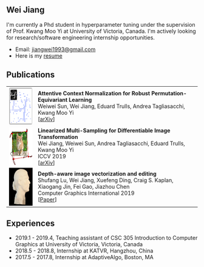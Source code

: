 ## Wei Jiang

I'm currently a Phd student in hyperparameter tuning under the supervision of Prof. Kwang Moo Yi at University of Victoria, Canada. I'm actively looking for research/software engineering internship opportunities.

* Email: jiangwei1993@gmail.com
* Here is my [resume](./pdfs/jw_resume.pdf)

## Publications

|                                                              |                                                              |
| :----------------------------------------------------------- | ------------------------------------------------------------ |
| <img style="float: left;" src="./figs/acne.png" height="100"> | **Attentive Context Normalization for Robust Permutation-Equivariant Learning**<br />Weiwei Sun, Wei Jiang, Eduard Trulls, Andrea Tagliasacchi, Kwang Moo Yi<br />[[arXiv](https://arxiv.org/abs/1907.02545)] |
| <img style="float: left;" src="./figs/linearized.png" height="100"> | **Linearized Multi-Sampling for Differentiable Image Transformation**<br />Wei Jiang, Weiwei Sun, Andrea Tagliasacchi, Eduard Trulls, Kwang Moo Yi<br />ICCV 2019<br />[[arXiv](https://arxiv.org/abs/1901.07124/)] |
| <img style="float: left;" src="./figs/diffusion_curves.png" height="100"> | **Depth-aware image vectorization and editing**<br />Shufang Lu, Wei Jiang, Xuefeng Ding, Craig S. Kaplan, Xiaogang Jin, Fei Gao, Jiazhou Chen<br />Computer Graphics International 2019<br />[[Paper](https://link.springer.com/article/10.1007%2Fs00371-019-01671-0)] |

## Experiences

* 2019.1 - 2019.4, Teaching assistant of CSC 305 Introduction to Computer Graphics at University of Victoria, Victoria, Canada
* 2018.5 - 2018.8, Internship at KATVR, Hangzhou, China
* 2017.5 - 2017.8, Internship at AdaptiveAlgo, Boston, MA